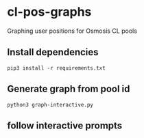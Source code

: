 # cl-pos-graphs
Graphing user positions for Osmosis CL pools

## Install dependencies
`pip3 install -r requirements.txt`

## Generate graph from pool id
`python3 graph-interactive.py` 

## follow interactive prompts
